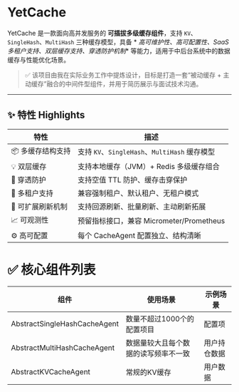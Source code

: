 # YetCache

YetCache 是一款面向高并发服务的 **可插拔多级缓存组件**，支持 `KV`、`SingleHash`、`MultiHash` 三种缓存模型，具备 *
*高可维护性、高可配置性、SaaS 多租户支持、双层缓存支持、穿透防护机制** 等能力，适用于中后台系统中的数据缓存与性能优化场景。

> ✅ 该项目由我在实际业务工作中提炼设计，目标是打造一套“被动缓存 + 主动缓存”融合的中间件型组件，并用于简历展示与面试技术沟通。

---

## ✨ 特性 Highlights

| 特性         | 描述                                    |
|------------|---------------------------------------|
| 📦 多缓存结构支持 | 支持 `KV`、`SingleHash`、`MultiHash` 缓存模型 |
| 💡 双层缓存    | 支持本地缓存（JVM）+ Redis 多级缓存组合             |
| 🔐 穿透防护    | 支持空值 TTL 防护、缓存击穿保护                    |
| 🧭 多租户支持   | 兼容强制租户、默认租户、无租户模式                     |
| 🔁 可扩展刷新机制 | 支持回源刷新、批量刷新、主动刷新拓展                    |
| 📈 可观测性    | 预留指标接口，兼容 Micrometer/Prometheus       |
| ⚙️ 高可配置    | 每个 CacheAgent 配置独立、结构清晰               |

# ✅ 核心组件列表

| 组件                           | 使用场景               | 示例场景   |
|------------------------------|--------------------|--------|
| AbstractSingleHashCacheAgent | 数量不超过1000个的配置项目    | 配置项    |
| AbstractMultiHashCacheAgent  | 数据量较大且每个数据的读写频率不一致 | 用户持仓数据 |         
| AbstractKVCacheAgent         | 常规的KV缓存            | 用户数据   |         
